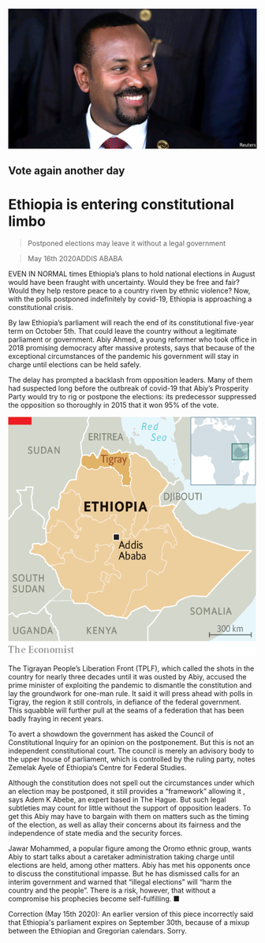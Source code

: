 ![](./images/20200516_MAP502.jpg)

## Vote again another day

# Ethiopia is entering constitutional limbo

> Postponed elections may leave it without a legal government

> May 16th 2020ADDIS ABABA

EVEN IN NORMAL times Ethiopia’s plans to hold national elections in August would have been fraught with uncertainty. Would they be free and fair? Would they help restore peace to a country riven by ethnic violence? Now, with the polls postponed indefinitely by covid-19, Ethiopia is approaching a constitutional crisis.

By law Ethiopia’s parliament will reach the end of its constitutional five-year term on October 5th. That could leave the country without a legitimate parliament or government. Abiy Ahmed, a young reformer who took office in 2018 promising democracy after massive protests, says that because of the exceptional circumstances of the pandemic his government will stay in charge until elections can be held safely.

The delay has prompted a backlash from opposition leaders. Many of them had suspected long before the outbreak of covid-19 that Abiy’s Prosperity Party would try to rig or postpone the elections: its predecessor suppressed the opposition so thoroughly in 2015 that it won 95% of the vote.

![](./images/20200516_MAM996.png)

The Tigrayan People’s Liberation Front (TPLF), which called the shots in the country for nearly three decades until it was ousted by Abiy, accused the prime minister of exploiting the pandemic to dismantle the constitution and lay the groundwork for one-man rule. It said it will press ahead with polls in Tigray, the region it still controls, in defiance of the federal government. This squabble will further pull at the seams of a federation that has been badly fraying in recent years.

To avert a showdown the government has asked the Council of Constitutional Inquiry for an opinion on the postponement. But this is not an independent constitutional court. The council is merely an advisory body to the upper house of parliament, which is controlled by the ruling party, notes Zemelak Ayele of Ethiopia’s Centre for Federal Studies.

Although the constitution does not spell out the circumstances under which an election may be postponed, it still provides a “framework” allowing it , says Adem K Abebe, an expert based in The Hague. But such legal subtleties may count for little without the support of opposition leaders. To get this Abiy may have to bargain with them on matters such as the timing of the election, as well as allay their concerns about its fairness and the independence of state media and the security forces.

Jawar Mohammed, a popular figure among the Oromo ethnic group, wants Abiy to start talks about a caretaker administration taking charge until elections are held, among other matters. Abiy has met his opponents once to discuss the constitutional impasse. But he has dismissed calls for an interim government and warned that “illegal elections” will “harm the country and the people”. There is a risk, however, that without a compromise his prophecies become self-fulfilling. ■

Correction (May 15th 2020): An earlier version of this piece incorrectly said that Ethiopia's parliament expires on September 30th, because of a mixup between the Ethiopian and Gregorian calendars. Sorry.
